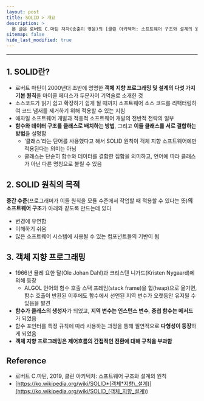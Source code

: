 ```yaml
---
layout: post
title: SOLID > 개요
description: >
  본 글은 로버트 C.마틴 저자(송준이 엮음)의 [클린 아키텍처: 소프트웨어 구조와 설계의 원칙] 도서를 참고하였습니다.
sitemap: false
hide_last_modified: true
---
```


---

## 1. SOLID란?

- 로버트 마틴이 2000년대 초반에 명명한 **객체 지향 프로그래밍 및 설계의 다섯 가지 기본 원칙**을 마이클 페더스가 두문자어 기억술로 소개한 것
- 소스코드가 읽기 쉽고 확장하기 쉽게 될 때까지 소프트웨어 소스 코드를 리팩터링하여 코드 냄새를 제거하기 위해 적용할 수 있는 지침
- 애자일 소프트웨어 개발과 적응적 소프트웨어 개발의 전반적 전략의 일부
- **함수와 데이터 구조를 클래스로 배치하는 방법**, 그리고 **이들 클래스를 서로 결합하는 방법**을 설명함
  - ‘클래스’라는 단어를 사용했다고 해서 SOLID 원칙이 객체 지향 소프트웨어에만 적용된다는 의미는 아님
  - 클래스는 단순히 함수와 데이터를 결합한 집합을 의미하고, 언어에 따라 클래스가 아닌 다른 명칭으로 불릴 수 있음

## 2. SOLID 원칙의 목적

**중간 수준**(프로그래머가 이들 원칙을 모듈 수준에서 작업할 때 적용할 수 있다는 뜻)**의 소프트웨어 구조**가 아래와 같도록 만드는데 있다

- 변경에 유연함
- 이해하기 쉬움
- 많은 소프트웨어 시스템에 사용될 수 있는 컴포넌트들의 기반이 됨

## 3. 객체 지향 프로그래밍

- 1966년 욜레 요한 달(Ole Johan Dahl)과 크리스텐 니가드(Kristen Nygaard)에 의해 등장
  - ALGOL 언어의 함수 호출 스택 프레임(stack frame)을 힙(heap)으로 옮기면, 함수 호출이 반환된 이후에도 함수에서 선언된 지역 변수가 오랫동안 유지될 수 있음을 발견
- **함수가 클래스의 생성자**가 되었고, **지역 변수는 인스턴스 변수**, **중첩 함수는 메서드**가 되었음
- 함수 포인터를 특정 규칙에 따라 사용하는 과정을 통해 필연적으로 **다형성이 등장**하게 되었음
- **객체 지향 프로그래밍은 제어흐름의 간접적인 전환에 대해 규칙을 부과함**

## Reference

- 로버트 C.마틴, 2019, 클린 아키텍처: 소프트웨어 구조와 설계의 원칙
- [https://ko.wikipedia.org/wiki/SOLID*(객체*지향\_설계)](<https://ko.wikipedia.org/wiki/SOLID_(객체_지향_설계)>)
